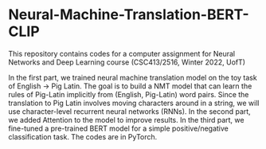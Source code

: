 # Neural-Machine-Translation-BERT-CLIP

This repository contains codes for a computer assignment for Neural Networks and Deep Learning course (CSC413/2516, Winter 2022, UofT)

In the first part, we trained neural machine translation model on the toy task of English → Pig Latin. The goal is to build a NMT model that can learn the rules of Pig-Latin implicitly from (English,
Pig-Latin) word pairs. Since the translation to Pig Latin involves moving characters around in a string, we will use character-level recurrent neural networks (RNNs). 
In the second part, we added Attention to the model to improve results.
In the third part, we fine-tuned a pre-trained BERT model for a simple positive/negative classification task.
The codes are in PyTorch.
